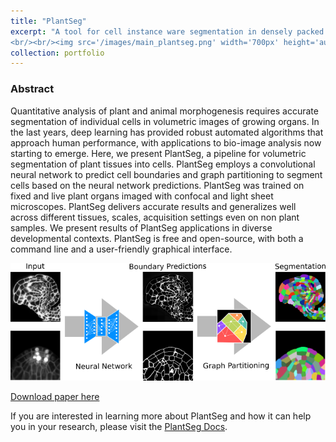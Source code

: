 ```yaml
---
title: "PlantSeg"
excerpt: "A tool for cell instance ware segmentation in densely packed 3D volumetric images 
<br/><br/><img src='/images/main_plantseg.png' width='700px' height='auto' >"
collection: portfolio
---
```


### Abstract
Quantitative analysis of plant and animal morphogenesis requires accurate segmentation of individual cells in volumetric images of growing organs. In the last years, deep learning has provided robust automated algorithms that approach human performance, with applications to bio-image analysis now starting to emerge. Here, we present PlantSeg, a pipeline for volumetric segmentation of plant tissues into cells. PlantSeg employs a convolutional neural network to predict cell boundaries and graph partitioning to segment cells based on the neural network predictions. PlantSeg was trained on fixed and live plant organs imaged with confocal and light sheet microscopes. PlantSeg delivers accurate results and generalizes well across different tissues, scales, acquisition settings even on non plant samples. We present results of PlantSeg applications in diverse developmental contexts. PlantSeg is free and open-source, with both a command line and a user-friendly graphical interface.

![alt text](/images/main_plantseg.png)

[Download paper here](https://elifesciences.org/articles/57613)

If you are interested in learning more about PlantSeg and how it can help you in your research, please visit the [PlantSeg Docs](https://hci-unihd.github.io/plant-seg/intro.html).
